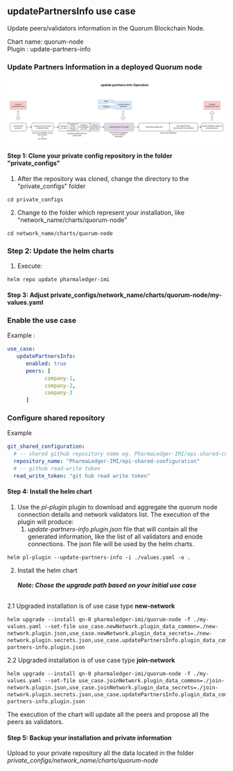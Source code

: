 

## updatePartnersInfo use case

Update peers/validators information in the Quorum Blockchain Node. 

Chart name: quorum-node <br/>
Plugin : update-partners-info

### Update Partners Information in a deployed Quorum node

![](update-partners-info.jpg)

#### Step 1: Clone your private config repository in the folder "private_configs"


1. After the repository was cloned, change the directory to the "private_configs" folder
```shell
cd private_configs
```
2. Change to the folder which represent your installation, like "network_name/charts/quorum-node"
```shell
cd network_name/charts/quorum-node
```

### Step 2: Update the helm charts

1. Execute:
```shell
helm repo update pharmaledger-imi
```

#### Step 3: Adjust private_configs/network_name/charts/quorum-node/my-values.yaml


### Enable the use case
Example :
```yaml
use_case:
   updatePartnersInfo:
      enabled: true
      peers: [
            company-1,
            company-2,
            company-3
      ]
```

### Configure shared repository
Example
```yaml
git_shared_configuration:
  # -- shared github repository name eg. PharmaLedger-IMI/epi-shared-configuration
  repository_name: "PharmaLedger-IMI/epi-shared-configuration"
  # -- github read-write token
  read_write_token: "git hub read write token"
```


#### Step 4: Install the helm chart

1. Use the _pl-plugin_ plugin to download and aggregate the quorum node connection details and network validators list. 
   The execution of the plugin will produce:
   1. _update-partners-info.plugin.json_ file that will contain all the generated information, like the list of all validators and enode connections. The json file will be used by the helm charts.
   
```shell
helm pl-plugin --update-partners-info -i ./values.yaml -o .
```

2. Install the helm chart 
<br/><br/>***Note: Chose the upgrade path based on your initial use case***<br/><br/>
   
2.1 Upgraded installation is of use case type **new-network**
  
```shell
helm upgrade --install qn-0 pharmaledger-imi/quorum-node -f ./my-values.yaml --set-file use_case.newNetwork.plugin_data_common=./new-network.plugin.json,use_case.newNetwork.plugin_data_secrets=./new-network.plugin.secrets.json,use_case.updatePartnersInfo.plugin_data_common=./update-partners-info.plugin.json
```

2.2 Upgraded installation is of use case type **join-network**

```shell
helm upgrade --install qn-0 pharmaledger-imi/quorum-node -f ./my-values.yaml --set-file use_case.joinNetwork.plugin_data_common=./join-network.plugin.json,use_case.joinNetwork.plugin_data_secrets=./join-network.plugin.secrets.json,use_case.updatePartnersInfo.plugin_data_common=./update-partners-info.plugin.json
```

The execution of the chart will update all the peers and propose all the peers as validators.

#### Step 5: Backup your installation and private information

Upload to your private repository all the data located in the folder _private_configs/network_name/charts/quorum-node_


